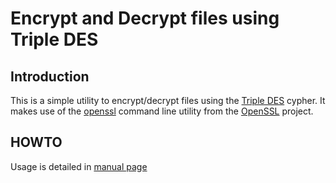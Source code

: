 # Encrypt and Decrypt files using Triple DES

## Introduction

This is a simple utility to encrypt/decrypt files using the
[Triple DES](https://secure.wikimedia.org/wikipedia/en/wiki/Triple_DES)
cypher. It makes use of the
[openssl](http://www.openssl.org/docs/apps/openssl.html) command line
utility from the [OpenSSL](http://openssl.org) project.


## HOWTO

Usage is detailed in [manual page]()
